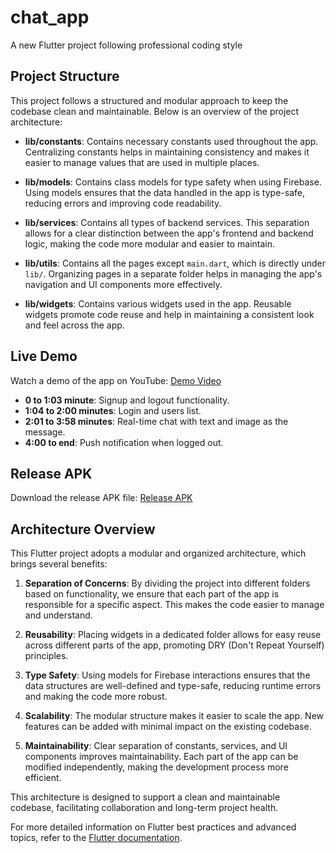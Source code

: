 # chat_app

A new Flutter project following professional coding style


## Project Structure

This project follows a structured and modular approach to keep the codebase clean and maintainable. Below is an overview of the project architecture:

- **lib/constants**: Contains necessary constants used throughout the app. Centralizing constants helps in maintaining consistency and makes it easier to manage values that are used in multiple places.

- **lib/models**: Contains class models for type safety when using Firebase. Using models ensures that the data handled in the app is type-safe, reducing errors and improving code readability.

- **lib/services**: Contains all types of backend services. This separation allows for a clear distinction between the app's frontend and backend logic, making the code more modular and easier to maintain.

- **lib/utils**: Contains all the pages except `main.dart`, which is directly under `lib/`. Organizing pages in a separate folder helps in managing the app's navigation and UI components more effectively.

- **lib/widgets**: Contains various widgets used in the app. Reusable widgets promote code reuse and help in maintaining a consistent look and feel across the app.

## Live Demo

Watch a demo of the app on YouTube:
[Demo Video](https://www.youtube.com/watch?v=eClsbP6L1Ic)

- **0 to 1:03 minute**: Signup and logout functionality.
- **1:04 to 2:00 minutes**: Login and users list.
- **2:01 to 3:58 minutes**: Real-time chat with text and image as the message.
- **4:00 to end**: Push notification when logged out.

## Release APK

Download the release APK file:
[Release APK](Released-Apk/app-release.apk)

## Architecture Overview

This Flutter project adopts a modular and organized architecture, which brings several benefits:

1. **Separation of Concerns**: By dividing the project into different folders based on functionality, we ensure that each part of the app is responsible for a specific aspect. This makes the code easier to manage and understand.

2. **Reusability**: Placing widgets in a dedicated folder allows for easy reuse across different parts of the app, promoting DRY (Don't Repeat Yourself) principles.

3. **Type Safety**: Using models for Firebase interactions ensures that the data structures are well-defined and type-safe, reducing runtime errors and making the code more robust.

4. **Scalability**: The modular structure makes it easier to scale the app. New features can be added with minimal impact on the existing codebase.

5. **Maintainability**: Clear separation of constants, services, and UI components improves maintainability. Each part of the app can be modified independently, making the development process more efficient.

This architecture is designed to support a clean and maintainable codebase, facilitating collaboration and long-term project health.

For more detailed information on Flutter best practices and advanced topics, refer to the [Flutter documentation](https://docs.flutter.dev/).
